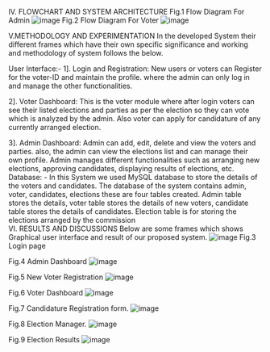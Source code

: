 IV.	FLOWCHART AND SYSTEM ARCHITECTURE
 Fig.1 Flow Diagram For Admin
![image](https://github.com/TangadeSandesh/OnlineVotingSystem/assets/129480090/18998534-ac7c-4dc2-b0f8-3eed194eb45e)
Fig.2 Flow Diagram For Voter
![image](https://github.com/TangadeSandesh/OnlineVotingSystem/assets/129480090/89c18120-b631-41f9-b790-20a4f515ba09)

V.METHODOLOGY AND EXPERIMENTATION 
In the developed System their different frames which have their own specific significance and working and methodology of system follows the below.

User Interface:- 
1]. Login and Registration: New users or voters can Register for the voter-ID and maintain the profile. where the admin can only log in and manage the other functionalities.

2]. Voter Dashboard: This is the voter module where after login voters can see their listed elections and parties as per the election so they can vote which is analyzed by the admin. Also voter can apply for candidature of any currently arranged election. 

3]. Admin Dashboard: Admin can add, edit, delete and view the voters and parties. also, the admin can view the elections list and can manage their own profile. Admin manages different functionalities such as arranging new elections, approving candidates, displaying results of elections, etc.
Database: -
	In this System we used MySQL database to store the details of the voters and candidates. The database of the system contains admin, voter, candidates, elections these are four tables created. Admin table stores the details, voter table stores the details of new voters, candidate table stores the details of candidates. Election table is for storing the elections arranged by the commission     
VI.	RESULTS AND DISCUSSIONS
    Below are some frames which shows Graphical user interface and result of our proposed system. 
 ![image](https://github.com/TangadeSandesh/OnlineVotingSystem/assets/129480090/5c805fb6-3880-4c03-8980-d324aebcc9d2)
Fig.3 Login page


Fig.4 Admin Dashboard
![image](https://github.com/TangadeSandesh/OnlineVotingSystem/assets/129480090/640833e7-03be-4d4a-951f-f79c7f5cb779)

Fig.5 New Voter Registration
![image](https://github.com/TangadeSandesh/OnlineVotingSystem/assets/129480090/f8096dbe-79ed-4c08-9f9b-7740db9d53f4)
 
Fig.6 Voter Dashboard
![image](https://github.com/TangadeSandesh/OnlineVotingSystem/assets/129480090/8f7cceb2-ebc3-44dc-af06-94df84693b4d)
 
Fig.7 Candidature Registration form.
![image](https://github.com/TangadeSandesh/OnlineVotingSystem/assets/129480090/3a32399f-bea5-4adf-bd83-862b34b01d6c)

Fig.8 Election Manager.
![image](https://github.com/TangadeSandesh/OnlineVotingSystem/assets/129480090/5363f40a-bd48-418b-9dc5-55891ab9385e)

Fig.9 Election Results
![image](https://github.com/TangadeSandesh/OnlineVotingSystem/assets/129480090/c8f63d91-0a25-4ee6-ba23-0f09fe3fa3a8)



